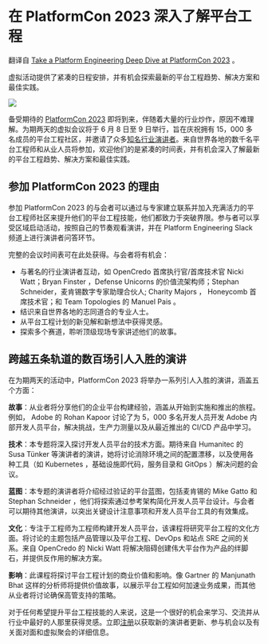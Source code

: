 # 在 PlatformCon 2023 深入了解平台工程

翻译自 [Take a Platform Engineering Deep Dive at PlatformCon 2023](https://thenewstack.io/take-a-platform-engineering-deep-dive-at-platformcon-2023/) 。

虚拟活动提供了紧凑的日程安排，并有机会探索最新的平台工程趋势、解决方案和最佳实践。

![](https://cdn.thenewstack.io/media/2023/05/2c2c4d84-platfromcon-copy-1024x532.png)

备受期待的 [PlatformCon 2023](https://platformcon.com/) 即将到来，伴随着大量的行业炒作，原因不难理解。为期两天的虚拟会议将于 6 月 8 日至 9 日举行，旨在庆祝拥有 15，000 多名成员的平台工程社区，并邀请了众多[知名行业演讲者](https://platformcon.com/speakers)。来自世界各地的数千名平台工程师和从业人员将参加，欢迎他们的是紧凑的时间表，并有机会深入了解最新的平台工程趋势、解决方案和最佳实践。

## 参加 PlatformCon 2023 的理由

参加 PlatformCon 2023 的与会者可以通过与专家建立联系并加入充满活力的平台工程师社区来提升他们的平台工程技能，他们都致力于突破界限。参与者可以享受区域启动活动，按照自己的节奏观看演讲，并在 Platform Engineering Slack 频道上进行演讲者问答环节。

完整的会议时间表可在此处获得。与会者将有机会：

* 与著名的行业演讲者互动，如 OpenCredo 首席执行官/首席技术官 Nicki Watt；Bryan Finster ，Defense Unicorns 的价值流架构师；Stephan Schneider，麦肯锡数字专家助理合伙人; Charity Majors ， Honeycomb 首席技术官；和 Team Topologies 的 Manuel Pais 。
* 结识来自世界各地的志同道合的专业人士。
* 从平台工程计划的新见解和新想法中获得灵感。
* 探索多个赛道，聆听顶级现场专家讲述他们的故事。

## 跨越五条轨道的数百场引人入胜的演讲

在为期两天的活动中，PlatformCon 2023 将举办一系列引人入胜的演讲，涵盖五个方面：

**故事**：从业者将分享他们的企业平台构建经验，涵盖从开始到实施和推出的旅程。例如， Adobe 的 Rohan Kapoor 讨论了为 5，000 多名开发人员开发 Adobe 内部开发人员平台，解决挑战，生产力测量以及从最近推出的 CI/CD 产品中学习。

**技术**：本专题将深入探讨开发人员平台的技术方面。期待来自 Humanitec 的 Susa Tünker 等演讲者的演讲，她将讨论消除环境之间的配置漂移，以及使用各种工具（如 Kubernetes ，基础设施即代码，服务目录和 GitOps ）解决问题的会议。

**蓝图**：本专题的演讲者将介绍经过验证的平台蓝图，包括麦肯锡的 Mike Gatto 和 Stephan Schneider ，他们将探索通过参考架构简化开发人员平台设计。与会者可以期待其他演讲，以突出关键设计注意事项和开发人员平台工具的有效集成。

**文化**：专注于工程师为工程师构建开发人员平台，该课程将研究平台工程的文化方面。将讨论的主题包括产品管理以及平台工程、DevOps 和站点 SRE 之间的关系。来自 OpenCredo 的 Nicki Watt 将解决阻碍创建伟大平台作为产品的绊脚石，并提供反作用的解决方案。

**影响**：此课程将探讨平台工程计划的商业价值和影响。像 Gartner 的 Manjunath Bhat 这样的分析师将提供价值故事，以展示平台工程如何加速业务成果，而其他从业者将讨论确保高管支持的策略。

对于任何希望提升平台工程技能的人来说，这是一个很好的机会来学习、交流并从行业中最好的人那里获得灵感。立即[注册](https://platformcon.com/register)以获取新的演讲者更新、参与机会以及有关面对面和虚拟聚会的详细信息。